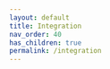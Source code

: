 ```yaml
---
layout: default
title: Integration
nav_order: 40
has_children: true
permalink: /integration
---
```


